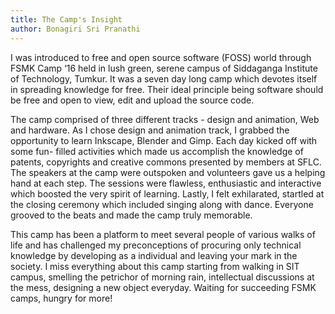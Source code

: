 ```yaml
---
title: The Camp's Insight
author: Bonagiri Sri Pranathi
---
```


I was introduced to free and open source software (FOSS) world through FSMK Camp ‘16  held in lush green, serene campus of Siddaganga Institute of Technology, Tumkur. It was a seven day long camp which devotes itself in spreading knowledge for free. Their ideal principle being software should be free and open to view, edit and upload the source code.

The camp comprised of three different tracks - design and animation, Web and hardware. As I chose design and animation track, I grabbed the opportunity to learn Inkscape, Blender and Gimp. Each day kicked off with some fun- filled activities which made us accomplish the knowledge of patents, copyrights and creative commons presented by members at SFLC. The speakers at the camp were outspoken and volunteers gave us a helping hand at each step. The sessions were flawless, enthusiastic and interactive which boosted the very spirit of learning. Lastly, I felt exhilarated, startled at the closing ceremony which included singing along with dance. Everyone grooved to the beats and made the camp truly memorable.

This camp has been a platform to meet several people of various walks of life and has challenged my preconceptions of procuring only technical knowledge by developing as a individual and leaving your mark in the society. I miss everything about this camp starting from walking in SIT campus, smelling the petrichor of morning rain, intellectual discussions at the mess, designing a new object everyday. Waiting for succeeding FSMK camps, hungry for more!
